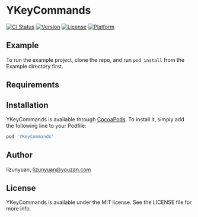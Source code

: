 # YKeyCommands

[![CI Status](http://img.shields.io/travis/lizunyuan/YKeyCommands.svg?style=flat)](https://travis-ci.org/lizunyuan/YKeyCommands)
[![Version](https://img.shields.io/cocoapods/v/YKeyCommands.svg?style=flat)](http://cocoapods.org/pods/YKeyCommands)
[![License](https://img.shields.io/cocoapods/l/YKeyCommands.svg?style=flat)](http://cocoapods.org/pods/YKeyCommands)
[![Platform](https://img.shields.io/cocoapods/p/YKeyCommands.svg?style=flat)](http://cocoapods.org/pods/YKeyCommands)

## Example

To run the example project, clone the repo, and run `pod install` from the Example directory first.

## Requirements

## Installation

YKeyCommands is available through [CocoaPods](http://cocoapods.org). To install
it, simply add the following line to your Podfile:

```ruby
pod 'YKeyCommands'
```

## Author

lizunyuan, lizunyuan@youzan.com

## License

YKeyCommands is available under the MIT license. See the LICENSE file for more info.
